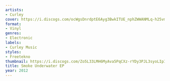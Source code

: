 ```yaml
---
artists:
- Curley
cover: https://i.discogs.com/ocWgsDnrdptE6Ayg3BwkITUE_nphZWWANMLq-h25vmE/rs:fit/g:sm/q:90/h:390/w:390/czM6Ly9kaXNjb2dz/LWRhdGFiYXNlLWlt/YWdlcy9SLTMzMzYx/OTMtMTMyNjMwOTM3/MS5qcGVn.jpeg
format:
- Vinyl
genres:
- Electronic
labels:
- Curley Music
styles:
- Freetekno
thumbnail: https://i.discogs.com/Zo5L33LMH6MyAva5PqCXz-rYDy3PJL3syoLIpInUIzM/rs:fit/g:sm/q:40/h:150/w:150/czM6Ly9kaXNjb2dz/LWRhdGFiYXNlLWlt/YWdlcy9SLTMzMzYx/OTMtMTMyNjMwOTM3/MS5qcGVn.jpeg
title: Smoke Underwater EP
year: 2012
---
```

